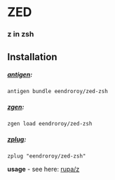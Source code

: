 # ZED
### z in zsh

## Installation

##### [antigen](https://github.com/zsh-users/antigen):

    antigen bundle eendroroy/zed-zsh

##### [zgen](https://github.com/tarjoilija/zgen):

    zgen load eendroroy/zed-zsh

##### [zplug](https://github.com/zplug/zplug):

    zplug "eendroroy/zed-zsh"

**usage** - see here: [rupa/z](https://github.com/rupa/z/blob/master/README)

